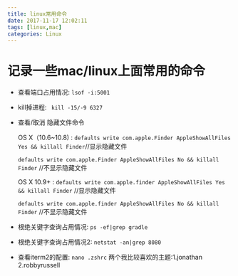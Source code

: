 ```yaml
---
title: linux常用命令
date: 2017-11-17 12:02:11
tags: [linux,mac]
categories: Linux
---
```


# 记录一些mac/linux上面常用的命令

- 查看端口占用情况: ``lsof -i:5001``

- kill掉进程: `` kill -15/-9 6327``

- 查看/取消 隐藏文件命令

    OS X（10.6~10.8) :
    ``defaults write com.apple.Finder AppleShowAllFiles Yes && killall Finder``//显示隐藏文件

    ``defaults write com.apple.Finder AppleShowAllFiles No && killall Finder`` //不显示隐藏文件

    OS X 10.9+ :
    ``defaults write com.apple.finder AppleShowAllFiles Yes && killall Finder`` //显示隐藏文件

    ``defaults write com.apple.finder AppleShowAllFiles No && killall Finder`` //不显示隐藏文件

- 根绝关键字查询占用情况: ``ps -ef|grep gradle``

- 根绝关键字查询占用情况2: ``netstat -an|grep 8080``

- 查看iterm2的配置: ``nano .zshrc`` 两个我比较喜欢的主题:1.jonathan  2.robbyrussell
